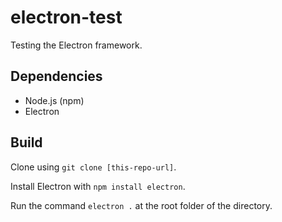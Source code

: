 # electron-test
Testing the Electron framework.

## Dependencies
- Node.js (npm)
- Electron

## Build
Clone using `git clone [this-repo-url]`.

Install Electron with `npm install electron`.

Run the command `electron .` at the root folder of the directory.
